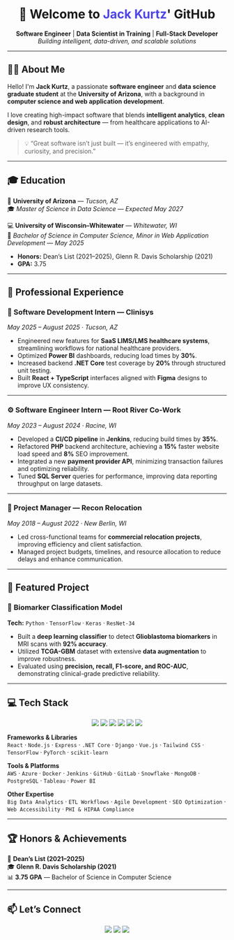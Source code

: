 <h1 align="center">👋 Welcome to <span style="color:#4F46E5;">Jack Kurtz</span>' GitHub</h1>

<p align="center">
  <b>Software Engineer</b> | <b>Data Scientist in Training</b> | <b>Full-Stack Developer</b><br>
  <i>Building intelligent, data-driven, and scalable solutions</i>
</p>

---

## 🧑‍💻 About Me

Hello! I'm **Jack Kurtz**, a passionate **software engineer** and **data science graduate student** at the **University of Arizona**, with a background in **computer science and web application development**.  

I love creating high-impact software that blends **intelligent analytics**, **clean design**, and **robust architecture** — from healthcare applications to AI-driven research tools.  

> 💡 “Great software isn’t just built — it’s engineered with empathy, curiosity, and precision.”

---

## 🎓 Education

📘 **University of Arizona** — *Tucson, AZ*  
🎓 *Master of Science in Data Science* — *Expected May 2027*  

💻 **University of Wisconsin–Whitewater** — *Whitewater, WI*  
🧩 *Bachelor of Science in Computer Science, Minor in Web Application Development* — *May 2025*  
- **Honors:** Dean’s List (2021–2025), Glenn R. Davis Scholarship (2021)  
- **GPA:** 3.75  

---

## 💼 Professional Experience

### 🧠 Software Development Intern — Clinisys  
*May 2025 – August 2025 · Tucson, AZ*  
- Engineered new features for **SaaS LIMS/LMS healthcare systems**, streamlining workflows for national healthcare providers.  
- Optimized **Power BI** dashboards, reducing load times by **30%**.  
- Increased backend **.NET Core** test coverage by **20%** through structured unit testing.  
- Built **React + TypeScript** interfaces aligned with **Figma** designs to improve UX consistency.  

---

### ⚙️ Software Engineer Intern — Root River Co-Work  
*May 2023 – August 2024 · Racine, WI*  
- Developed a **CI/CD pipeline** in **Jenkins**, reducing build times by **35%**.  
- Refactored **PHP** backend architecture, achieving a **15%** faster website load speed and **8%** SEO improvement.  
- Integrated a new **payment provider API**, minimizing transaction failures and optimizing reliability.  
- Tuned **SQL Server** queries for performance, improving data reporting throughput on large datasets.  

---

### 🧱 Project Manager — Recon Relocation  
*May 2018 – August 2022 · New Berlin, WI*  
- Led cross-functional teams for **commercial relocation projects**, improving efficiency and client satisfaction.  
- Managed project budgets, timelines, and resource allocation to reduce delays and enhance communication.  

---

## 🧩 Featured Project

### 🧬 **Biomarker Classification Model**
**Tech:** `Python` · `TensorFlow` · `Keras` · `ResNet-34`  

- Built a **deep learning classifier** to detect **Glioblastoma biomarkers** in MRI scans with **92% accuracy**.  
- Utilized **TCGA-GBM** dataset with extensive **data augmentation** to improve robustness.  
- Evaluated using **precision, recall, F1-score, and ROC-AUC**, demonstrating clinical-grade predictive reliability.  

---

## 💻 Tech Stack

<p align="center">
  <img src="https://img.shields.io/badge/Language-Python-blue?style=flat-square"/>
  <img src="https://img.shields.io/badge/Language-JavaScript-yellow?style=flat-square"/>
  <img src="https://img.shields.io/badge/Language-TypeScript-blue?style=flat-square"/>
  <img src="https://img.shields.io/badge/Language-Java-red?style=flat-square"/>
  <img src="https://img.shields.io/badge/Language-C%23-purple?style=flat-square"/>
  <img src="https://img.shields.io/badge/Language-SQL-green?style=flat-square"/>
</p>

**Frameworks & Libraries**  
`React` · `Node.js` · `Express` · `.NET Core` · `Django` · `Vue.js` · `Tailwind CSS` · `TensorFlow` · `PyTorch` · `scikit-learn`

**Tools & Platforms**  
`AWS` · `Azure` · `Docker` · `Jenkins` · `GitHub` · `GitLab` · `Snowflake` · `MongoDB` · `PostgreSQL` · `Tableau` · `Power BI`

**Other Expertise**  
`Big Data Analytics` · `ETL Workflows` · `Agile Development` · `SEO Optimization` · `Web Accessibility` · `PHI & HIPAA Compliance`

---

## 🏆 Honors & Achievements

🏅 **Dean’s List (2021–2025)**  
🎓 **Glenn R. Davis Scholarship (2021)**  
📊 **3.75 GPA** — Bachelor of Science in Computer Science  

---

## 📫 Let’s Connect

<p align="center">
  <a href="mailto:Jkurtz354@gmail.com"><img src="https://img.shields.io/badge/Email-Jkurtz354%40gmail.com-red?style=flat-square&logo=gmail"></a>
  <a href="https://www.linkedin.com/in/jack-kurtz-b51a44240/"><img src="https://img.shields.io/badge/LinkedIn-Jack%20Kurtz-blue?style=flat-square&logo=linkedin"></a>
  <a href="https://github.com/Jack1065"><img src="https://img.shields.io/badge/GitHub-Jack1065-black?style=flat-square&logo=github"></a>
</p>
